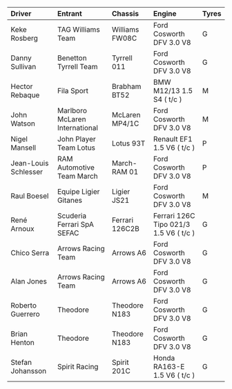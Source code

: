| Driver               | Entrant                        | Chassis        | Engine                                 | Tyres   |
|:---------------------|:-------------------------------|:---------------|:---------------------------------------|:--------|
| Keke Rosberg         | TAG Williams Team              | Williams FW08C | Ford Cosworth DFV 3.0 V8               | G       |
| Danny Sullivan       | Benetton Tyrrell Team          | Tyrrell 011    | Ford Cosworth DFV 3.0 V8               | G       |
| Hector Rebaque       | Fila Sport                     | Brabham BT52   | BMW M12/13 1.5 S4 ( t/c )              | M       |
| John Watson          | Marlboro McLaren International | McLaren MP4/1C | Ford Cosworth DFV 3.0 V8               | M       |
| Nigel Mansell        | John Player Team Lotus         | Lotus 93T      | Renault EF1 1.5 V6 ( t/c )             | P       |
| Jean-Louis Schlesser | RAM Automotive Team March      | March-RAM 01   | Ford Cosworth DFV 3.0 V8               | P       |
| Raul Boesel          | Equipe Ligier Gitanes          | Ligier JS21    | Ford Cosworth DFV 3.0 V8               | M       |
| René Arnoux          | Scuderia Ferrari SpA SEFAC     | Ferrari 126C2B | Ferrari 126C Tipo 021/3 1.5 V6 ( t/c ) | G       |
| Chico Serra          | Arrows Racing Team             | Arrows A6      | Ford Cosworth DFV 3.0 V8               | G       |
| Alan Jones           | Arrows Racing Team             | Arrows A6      | Ford Cosworth DFV 3.0 V8               | G       |
| Roberto Guerrero     | Theodore                       | Theodore N183  | Ford Cosworth DFV 3.0 V8               | G       |
| Brian Henton         | Theodore                       | Theodore N183  | Ford Cosworth DFV 3.0 V8               | G       |
| Stefan Johansson     | Spirit Racing                  | Spirit 201C    | Honda RA163-E 1.5 V6 ( t/c )           | G       |